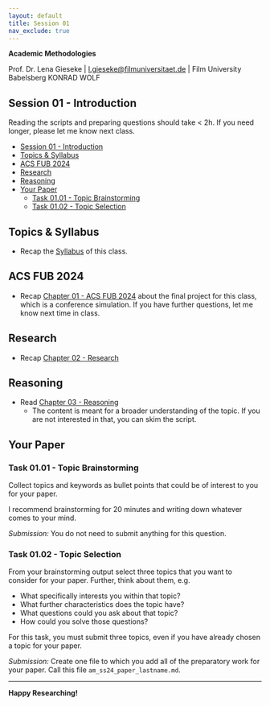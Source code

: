 ```yaml
---
layout: default
title: Session 01
nav_exclude: true
---
```


**Academic Methodologies**
  
Prof. Dr. Lena Gieseke \| l.gieseke@filmuniversitaet.de \| Film University Babelsberg KONRAD WOLF

## Session 01 - Introduction

Reading the scripts and preparing questions should take < 2h. If you need longer, please let me know next class.

* [Session 01 - Introduction](#session-01---introduction)
* [Topics \& Syllabus](#topics--syllabus)
* [ACS FUB 2024](#acs-fub-2024)
* [Research](#research)
* [Reasoning](#reasoning)
* [Your Paper](#your-paper)
    * [Task 01.01 - Topic Brainstorming](#task-0101---topic-brainstorming)
    * [Task 01.02 - Topic Selection](#task-0102---topic-selection)


## Topics & Syllabus

* Recap the [Syllabus](../../index.md) of this class.


## ACS FUB 2024

* Recap [Chapter 01 - ACS FUB 2024](../../02_scripts/am_01_conference_script.md) about the final project for this class, which is a conference simulation. If you have further questions, let me know next time in class.

## Research

* Recap [Chapter 02 - Research](../../02_scripts/am_02_research_script.md)


## Reasoning

* Read [Chapter 03 - Reasoning](../../02_scripts/am_03_reasoning_script.md)
    * The content is meant for a broader understanding of the topic. If you are not interested in that, you can skim the script. 

## Your Paper

### Task 01.01 - Topic Brainstorming

Collect topics and keywords as bullet points that could be of interest to you for your paper. 

I recommend brainstorming for 20 minutes and writing down whatever comes to your mind.

*Submission:* You do not need to submit anything for this question.

### Task 01.02 - Topic Selection

From your brainstorming output select three topics that you want to consider for your paper. Further, think about them, e.g. 

* What specifically interests you within that topic? 
* What further characteristics does the topic have? 
* What questions could you ask about that topic? 
* How could you solve those questions? 


For this task, you must submit three topics, even if you have already chosen a topic for your paper.
  

*Submission:* Create one file to which you add all of the preparatory work for your paper. Call this file `am_ss24_paper_lastname.md`.


---

**Happy Researching!**
